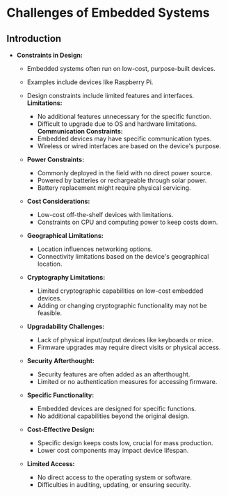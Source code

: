 # Challenges of Embedded Systems

## Introduction

- **Constraints in Design:**
	- Embedded systems often run on low-cost, purpose-built devices.
	- Examples include devices like Raspberry Pi.
	- Design constraints include limited features and interfaces.
		**Limitations:**
		- No additional features unnecessary for the specific function.
		- Difficult to upgrade due to OS and hardware limitations.
		**Communication Constraints:**
		- Embedded devices may have specific communication types.
		- Wireless or wired interfaces are based on the device's purpose.

	- **Power Constraints:**
		- Commonly deployed in the field with no direct power source.
		- Powered by batteries or rechargeable through solar power.
		- Battery replacement might require physical servicing.

	- **Cost Considerations:**
		- Low-cost off-the-shelf devices with limitations.
		- Constraints on CPU and computing power to keep costs down.

	- **Geographical Limitations:**
		- Location influences networking options.
		- Connectivity limitations based on the device's geographical location.

	- **Cryptography Limitations:**
		- Limited cryptographic capabilities on low-cost embedded devices.
		- Adding or changing cryptographic functionality may not be feasible.

	- **Upgradability Challenges:**
		- Lack of physical input/output devices like keyboards or mice.
		- Firmware upgrades may require direct visits or physical access.

	- **Security Afterthought:**
		- Security features are often added as an afterthought.
		- Limited or no authentication measures for accessing firmware.

	- **Specific Functionality:**
		- Embedded devices are designed for specific functions.
		- No additional capabilities beyond the original design.

	- **Cost-Effective Design:**
		- Specific design keeps costs low, crucial for mass production.
		- Lower cost components may impact device lifespan.

	- **Limited Access:**
		- No direct access to the operating system or software.
		- Difficulties in auditing, updating, or ensuring security.

